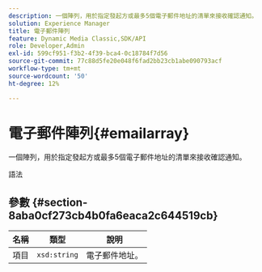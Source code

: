 ```yaml
---
description: 一個陣列，用於指定發起方或最多5個電子郵件地址的清單來接收確認通知。
solution: Experience Manager
title: 電子郵件陣列
feature: Dynamic Media Classic,SDK/API
role: Developer,Admin
exl-id: 599cf951-f3b2-4f39-bca4-0c18784f7d56
source-git-commit: 77c88d5fe20e048f6fad2bb23cb1abe090793acf
workflow-type: tm+mt
source-wordcount: '50'
ht-degree: 12%

---
```


# 電子郵件陣列{#emailarray}

一個陣列，用於指定發起方或最多5個電子郵件地址的清單來接收確認通知。

語法

## 參數 {#section-8aba0cf273cb4b0fa6eaca2c644519cb}

| 名稱 | 類型 | 說明 |
|---|---|---|
| 項目 | `xsd:string` | 電子郵件地址。 |
